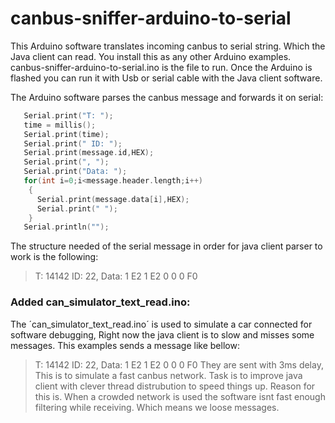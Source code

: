 # canbus-sniffer-arduino-to-serial

This Arduino software translates incoming canbus to serial string. Which the Java client can read.
You install this as any other Arduino examples. canbus-sniffer-arduino-to-serial.ino is the file to run.
Once the Arduino is flashed you can run it with Usb or serial cable with the Java client software.


The Arduino software parses the canbus message and forwards it on serial:
```c++
   Serial.print("T: ");
   time = millis();
   Serial.print(time);
   Serial.print(" ID: ");
   Serial.print(message.id,HEX);
   Serial.print(", ");
   Serial.print("Data: ");
   for(int i=0;i<message.header.length;i++)
    {
      Serial.print(message.data[i],HEX);
      Serial.print(" ");
    }
   Serial.println("");
```

The structure needed of the serial message in order for java client parser to work is the following:
>T: 14142 ID: 22, Data: 1 E2 1 E2 0 0 0 F0


### Added can_simulator_text_read.ino:
The ´can_simulator_text_read.ino´ is used to simulate a car connected for software debugging,
Right now the java client is to slow and misses some messages. 
This examples sends a message like bellow: 
>T: 14142 ID: 22, Data: 1 E2 1 E2 0 0 0 F0
They are sent with 3ms delay, This is to simulate a fast canbus network.
Task is to improve java client with clever thread distrubution to speed things up.
Reason for this is. When a crowded network is used the software isnt fast enough filtering while receiving. Which means we loose messages.
